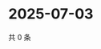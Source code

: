 # 2025-07-03

共 0 条

<!-- BEGIN ZHIHUVIDEO -->
<!-- 最后更新时间 Thu Jul 03 2025 14:18:17 GMT+0800 (China Standard Time) -->

<!-- END ZHIHUVIDEO -->
